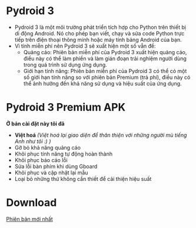 # Pydroid 3
* Pydroid 3 là một môi trường phát triển tích hợp cho Python trên thiết bị di động Android. Nó cho phép bạn viết, chạy và sửa code Python trực tiếp trên điện thoại thông minh hoặc máy tính bảng Android của bạn.
* Vì tính miễn phí nên Pydroid 3 sẽ xuất hiện một số vẫn đề:
    * Quảng cáo: Phiên bản miễn phí của Pydroid 3 xuất hiện quảng cáo, điều này có thể làm phiền và làm gián đoạn trải nghiệm người dùng trong quá trình sử dụng ứng dụng.
    * Giới hạn tính năng: Phiên bản miễn phí của Pydroid 3 có thể có một số giới hạn tính năng so với phiên bản Premium (trả phí), điều này có thể ảnh hưởng đến khả năng sử dụng và hiệu suất của ứng dụng.
# Pydroid 3 Premium APK
**Ở bản cài đặt này tôi đã**
* **Việt hoá** *(Việt hoá lại giao diện để thân thiện với những người mù tiếng Anh như tôi :) )*
* Gỡ bỏ khả năng quảng cáo
* Khôi phục tính năng tự động hoàn thành
* Khôi phục báo cáo lỗi
* Sửa lỗi bàn phím khi dùng Gboard
* Khôi phục và cập nhật lại mẫu
* Loại bỏ những thứ không cần thiết để cải thiện hiệu suất
# Download
[Phiên bản mới nhất](https://github.com/tduc-dev/pydroid3/releases/tag/v1.0)
